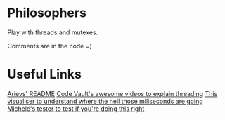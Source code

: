 # Philosophers

Play with threads and mutexes. 

Comments are in the code =)

# Useful Links

[Arievs' README](https://github.com/arieivs/42/tree/master/3_philosophers#readme)
[Code Vault's awesome videos to explain threading](https://www.youtube.com/watch?v=d9s_d28yJq0&list=PLfqABt5AS4FmuQf70psXrsMLEDQXNkLq2)
[This visualiser to understand where the hell those miliseconds are going](https://nafuka11.github.io/philosophers-visualizer/)
[Michele's tester to test if you're doing this right](https://github.com/mikysett/philosophers_tester)